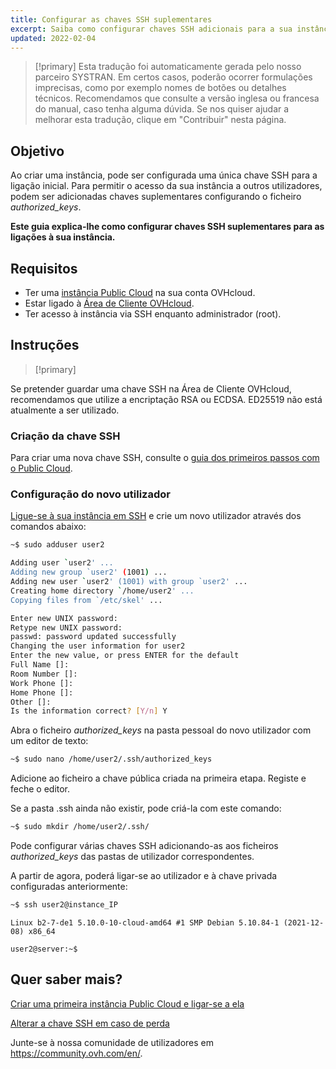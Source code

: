 ```yaml
---
title: Configurar as chaves SSH suplementares
excerpt: Saiba como configurar chaves SSH adicionais para a sua instância Public Cloud
updated: 2022-02-04
---
```


> [!primary]
> Esta tradução foi automaticamente gerada pelo nosso parceiro SYSTRAN. Em certos casos, poderão ocorrer formulações imprecisas, como por exemplo nomes de botões ou detalhes técnicos. Recomendamos que consulte a versão inglesa ou francesa do manual, caso tenha alguma dúvida. Se nos quiser ajudar a melhorar esta tradução, clique em "Contribuir" nesta página.
>

## Objetivo
 
Ao criar uma instância, pode ser configurada uma única chave SSH para a ligação inicial. Para permitir o acesso da sua instância a outros utilizadores, podem ser adicionadas chaves suplementares configurando o ficheiro *authorized_keys*.

**Este guia explica-lhe como configurar chaves SSH suplementares para as ligações à sua instância.**

## Requisitos

- Ter uma [instância Public Cloud](https://www.ovhcloud.com/pt/public-cloud/) na sua conta OVHcloud.
- Estar ligado à [Área de Cliente OVHcloud](https://www.ovh.com/auth/?action=gotomanager&from=https://www.ovh.pt/&ovhSubsidiary=pt).
- Ter acesso à instância via SSH enquanto administrador (root).

## Instruções

> [!primary]
>
Se pretender guardar uma chave SSH na Área de Cliente OVHcloud, recomendamos que utilize a encriptação RSA ou ECDSA. ED25519 não está atualmente a ser utilizado.
>

### Criação da chave SSH

Para criar uma nova chave SSH, consulte o [guia dos primeiros passos com o Public Cloud](/pages/public_cloud/compute/public-cloud-first-steps).

### Configuração do novo utilizador

[Ligue-se à sua instância em SSH](/pages/public_cloud/compute/public-cloud-first-steps#connect-to-instance) e crie um novo utilizador através dos comandos abaixo:

```bash
~$ sudo adduser user2

Adding user `user2' ...
Adding new group `user2' (1001) ...
Adding new user `user2' (1001) with group `user2' ...
Creating home directory `/home/user2' ...
Copying files from `/etc/skel' ...

Enter new UNIX password:
Retype new UNIX password:
passwd: password updated successfully
Changing the user information for user2
Enter the new value, or press ENTER for the default
Full Name []:
Room Number []:
Work Phone []:
Home Phone []:
Other []:
Is the information correct? [Y/n] Y
```

Abra o ficheiro *authorized_keys* na pasta pessoal do novo utilizador com um editor de texto:

```bash
~$ sudo nano /home/user2/.ssh/authorized_keys
```

Adicione ao ficheiro a chave pública criada na primeira etapa. Registe e feche o editor.

Se a pasta .ssh ainda não existir, pode criá-la com este comando:

```bash
~$ sudo mkdir /home/user2/.ssh/
```

Pode configurar várias chaves SSH adicionando-as aos ficheiros *authorized_keys* das pastas de utilizador correspondentes.

A partir de agora, poderá ligar-se ao utilizador e à chave privada configuradas anteriormente:

```bash
~$ ssh user2@instance_IP
```
```console
Linux b2-7-de1 5.10.0-10-cloud-amd64 #1 SMP Debian 5.10.84-1 (2021-12-08) x86_64

user2@server:~$
```

## Quer saber mais?

[Criar uma primeira instância Public Cloud e ligar-se a ela](/pages/public_cloud/compute/public-cloud-first-steps)

[Alterar a chave SSH em caso de perda](/pages/public_cloud/compute/replacing_lost_ssh_key)

Junte-se à nossa comunidade de utilizadores em <https://community.ovh.com/en/>.
